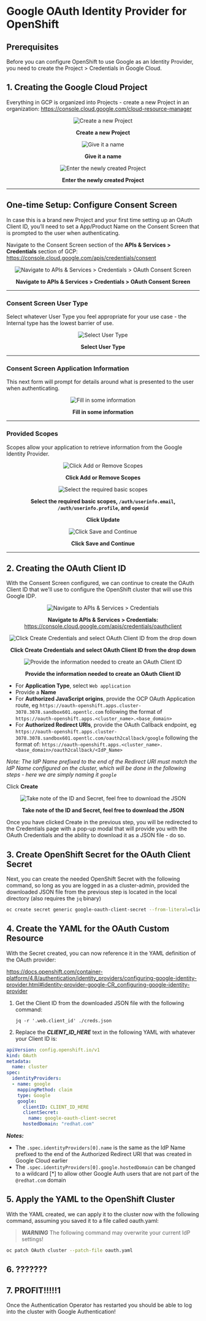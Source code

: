 # Google OAuth Identity Provider for OpenShift

## Prerequisites

Before you can configure OpenShift to use Google as an Identity Provider, you need to create the Project > Credentials in Google Cloud.

## 1. Creating the Google Cloud Project

Everything in GCP is organized into Projects - create a new Project in an organization: 
https://console.cloud.google.com/cloud-resource-manager

<div align="center" style="text-align:center">

<img alt="Create a new Project" src="./img/1_createProject.png" />

**Create a new Project**

<img alt="Give it a name" src="./img/2_nameProject.png" />

**Give it a name**

<img alt="Enter the newly created Project" src="./img/3_selectProjectNotification.png" />

**Enter the newly created Project**

</div>

---

## One-time Setup: Configure Consent Screen

In case this is a brand new Project and your first time setting up an OAuth Client ID, you’ll need to set a App/Product Name on the Consent Screen that is prompted to the user when authenticating.

Navigate to the Consent Screen section of the **APIs & Services > Credentials** section of GCP:
https://console.cloud.google.com/apis/credentials/consent

<center>

![Navigate to APIs & Services > Credentials > OAuth Consent Screen](./img/4_navigate_to_consent_screen.png)

**Navigate to APIs & Services > Credentials > OAuth Consent Screen**

</center>

---

### Consent Screen User Type

Select whatever User Type you feel appropriate for your use case - the Internal type has the lowest barrier of use.

<center>

![Select User Type](./img/5_consentScreenType.png)

**Select User Type**

</center>

---

### Consent Screen Application Information

This next form will prompt for details around what is presented to the user when authenticating.

<center>

![Fill in some information](./img/6_consent_screen_app_info.png)

**Fill in some information**

</center>

---

### Provided Scopes

Scopes allow your application to retrieve information from the Google Identity Provider.

<center>

![Click Add or Remove Scopes](./img/7_add_scopes.png)

**Click Add or Remove Scopes**

![Select the required basic scopes](./img/8_select_basic_scopes.png)

**Select the required basic scopes, `/auth/userinfo.email`, `/auth/userinfo.profile`, and `openid`**

**Click Update**

![Click Save and Continue](./img/9_save_scopes.png)

**Click Save and Continue**

</center>

---

## 2. Creating the OAuth Client ID

With the Consent Screen configured, we can continue to create the OAuth Client ID that we'll use to configure the OpenShift cluster that will use this Google IDP.

<center>

![Navigate to APIs & Services > Credentials](./img/10_navigate_to_credentials.png)

**Navigate to APIs & Services > Credentials:** https://console.cloud.google.com/apis/credentials/oauthclient

![Click Create Credentials and select OAuth Client ID from the drop down](./img/11_create_cred_dropdown.png)

**Click Create Credentials and select OAuth Client ID from the drop down**

![Provide the information needed to create an OAuth Client ID](./img/12_create_oauth_client_id.png)

**Provide the information needed to create an OAuth Client ID**

</center>

- For **Application Type**, select `Web application`
- Provide a **Name**
- For **Authorized JavaScript origins**, provide the OCP OAuth Application route, eg `https://oauth-openshift.apps.cluster-3078.3078.sandbox601.opentlc.com` following the format of `https://oauth-openshift.apps.<cluster_name>.<base_domain>`
- For **Authorized Redirect URIs**, provide the OAuth Callback endpoint, eg `https://oauth-openshift.apps.cluster-3078.3078.sandbox601.opentlc.com/oauth2callback/google` following the format of: `https://oauth-openshift.apps.<cluster_name>.<base_domain>/oauth2callback/<IdP_Name>`

*Note: The IdP Name prefixed to the end of the Redirect URI must match the IdP Name configured on the cluster, which will be done in the following steps - here we are simply naming it `google`*

Click **Create**

<center>

![Take note of the ID and Secret, feel free to download the JSON](./img/13_oauth_client_created.png)

**Take note of the ID and Secret, feel free to download the JSON**

</center>

Once you have clicked Create in the previous step, you will be redirected to the Credentials page with a pop-up modal that will provide you with the OAuth Credentials and the ability to download it as a JSON file - do so.

## 3. Create OpenShift Secret for the OAuth Client Secret

Next, you can create the needed OpenShift Secret with the following command, so long as you are logged in as a cluster-admin, provided the downloaded JSON file from the previous step is located in the local directory (also requires the `jq` binary)

```bash
oc create secret generic google-oauth-client-secret --from-literal=clientSecret=$(jq -r '.web.client_secret' ./creds.json) -n openshift-config
```

## 4. Create the YAML for the OAuth Custom Resource

With the Secret created, you can now reference it in the YAML definition of the OAuth provider:

https://docs.openshift.com/container-platform/4.8/authentication/identity_providers/configuring-google-identity-provider.html#identity-provider-google-CR_configuring-google-identity-provider

1. Get the Client ID from the downloaded JSON file with the following command:

    `jq -r '.web.client_id' ./creds.json`

2. Replace the ***CLIENT_ID_HERE*** text in the following YAML with whatever your Client ID is:

```yaml
apiVersion: config.openshift.io/v1
kind: OAuth
metadata:
  name: cluster
spec:
  identityProviders:
  - name: google
    mappingMethod: claim
    type: Google
    google:
      clientID: CLIENT_ID_HERE
      clientSecret:
        name: google-oauth-client-secret
      hostedDomain: "redhat.com"
```

***Notes:***

- The `.spec.identityProviders[0].name` is the same as the IdP Name prefixed to the end of the Authorized Redirect URI that was created in Google Cloud earlier
- The `.spec.identityProviders[0].google.hostedDomain` can be changed to a wildcard [*] to allow other Google Auth users that are not part of the `@redhat.com` domain

## 5. Apply the YAML to the OpenShift Cluster

With the YAML created, we can apply it to the cluster now with the following command, assuming you saved it to a file called oauth.yaml:

> ***WARNING*** The following command may overwrite your current IdP settings!

```bash
oc patch OAuth cluster --patch-file oauth.yaml
```

## 6. ???????

## 7. PROFIT!!!!!1

Once the Authentication Operator has restarted you should be able to log into the cluster with Google Authentication!